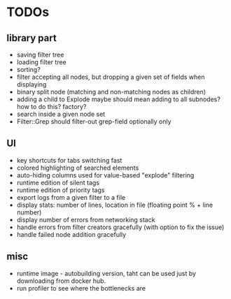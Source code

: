 # TODOs

## library part

* saving filter tree
* loading filter tree
* sorting?
* filter accepting all nodes, but dropping a given set of fields when displaying
* binary split node (matching and non-matching nodes as children)
* adding a child to Explode maybe should mean adding to all subnodes? how to do this? factory?
* search inside a given node set
* Filter::Grep should filter-out grep-field optionally only


## UI

* key shortcuts for tabs switching fast
* colored highlighting of searched elements
* auto-hiding columns used for value-based "explode" filtering
* runtime edition of silent tags
* runtime edition of priority tags
* export logs from a given filter to a file
* display stats: number of lines, location in file (floating point % + line number)
* display number of errors from networking stack
* handle errors from filter creators gracefully (with option to fix the issue)
* handle failed node addition gracefully


## misc

* runtime image - autobuilding version, taht can be used just by downloading from docker hub.
* run profiler to see where the bottlenecks are
